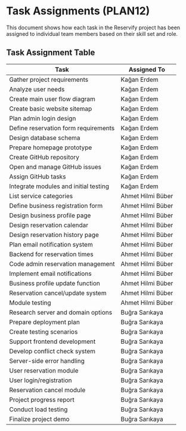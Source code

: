 # Task Assignments (PLAN12)

This document shows how each task in the Reservify project has been assigned to individual team members based on their skill set and role.

## Task Assignment Table

| Task                                      | Assigned To         |
|-------------------------------------------|---------------------|
| Gather project requirements               | Kağan Erdem         |
| Analyze user needs                        | Kağan Erdem         |
| Create main user flow diagram             | Kağan Erdem         |
| Create basic website sitemap              | Kağan Erdem         |
| Plan admin login design                   | Kağan Erdem         |
| Define reservation form requirements      | Kağan Erdem         |
| Design database schema                    | Kağan Erdem         |
| Prepare homepage prototype                | Kağan Erdem         |
| Create GitHub repository                  | Kağan Erdem         |
| Open and manage GitHub issues             | Kağan Erdem         |
| Assign GitHub tasks                       | Kağan Erdem         |
| Integrate modules and initial testing     | Kağan Erdem         |
| List service categories                   | Ahmet Hilmi Büber   |
| Define business registration form         | Ahmet Hilmi Büber   |
| Design business profile page              | Ahmet Hilmi Büber   |
| Design reservation calendar               | Ahmet Hilmi Büber   |
| Design reservation history page           | Ahmet Hilmi Büber   |
| Plan email notification system            | Ahmet Hilmi Büber   |
| Backend for reservation times             | Ahmet Hilmi Büber   |
| Code admin reservation management         | Ahmet Hilmi Büber   |
| Implement email notifications             | Ahmet Hilmi Büber   |
| Business profile update function          | Ahmet Hilmi Büber   |
| Reservation cancel/update system          | Ahmet Hilmi Büber   |
| Module testing                            | Ahmet Hilmi Büber   |
| Research server and domain options        | Buğra Sarıkaya      |
| Prepare deployment plan                   | Buğra Sarıkaya      |
| Create testing scenarios                  | Buğra Sarıkaya      |
| Support frontend development              | Buğra Sarıkaya      |
| Develop conflict check system             | Buğra Sarıkaya      |
| Server-side error handling                | Buğra Sarıkaya      |
| User reservation module                   | Buğra Sarıkaya      |
| User login/registration                   | Buğra Sarıkaya      |
| Reservation cancel module                 | Buğra Sarıkaya      |
| Project progress report                   | Buğra Sarıkaya      |
| Conduct load testing                      | Buğra Sarıkaya      |
| Finalize project demo                     | Buğra Sarıkaya      |
